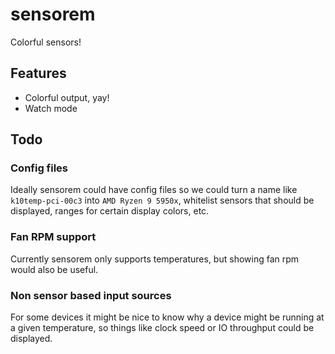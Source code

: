 # sensorem

Colorful sensors!

## Features

- Colorful output, yay!
- Watch mode

## Todo

### Config files

Ideally sensorem could have config files so we could turn a name like `k10temp-pci-00c3` into `AMD Ryzen 9 5950x`, whitelist sensors that should be displayed, ranges for certain display colors, etc.

### Fan RPM support

Currently sensorem only supports temperatures, but showing fan rpm would also be useful.

### Non sensor based input sources

For some devices it might be nice to know why a device might be running at a given temperature, so things like clock speed or IO throughput could be displayed.
